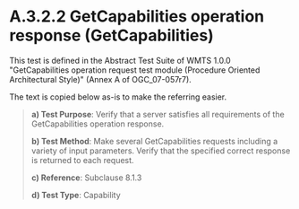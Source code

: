 # A.3.2.2 GetCapabilities operation response (GetCapabilities)

This test is defined in the Abstract Test Suite of WMTS 1.0.0 "GetCapabilities operation request test module (Procedure Oriented Architectural Style)" (Annex A of OGC_07-057r7).

The text is copied below as-is to make the referring easier.

> **a) Test Purpose**: Verify that a server satisfies all requirements of the GetCapabilities operation response.
>
> **b) Test Method**:  Make several GetCapabilities requests including a variety of input parameters. Verify that the specified correct response is returned to each request.
>
> **c) Reference**: Subclause 8.1.3
>
> **d) Test Type**: Capability
